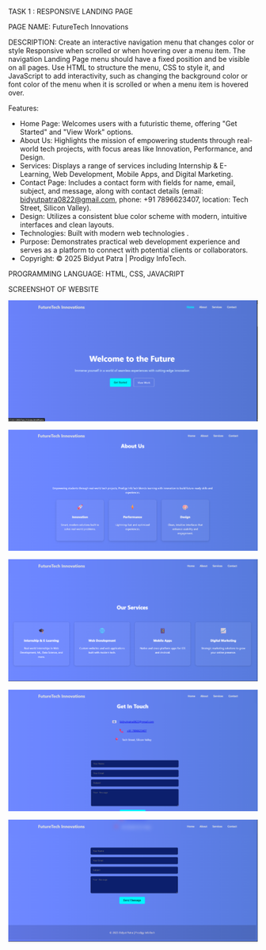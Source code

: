 TASK 1 : RESPONSIVE LANDING PAGE 

PAGE NAME: FutureTech Innovations

DESCRIPTION: Create an interactive navigation menu that changes color or style Responsive when scrolled or when hovering over a menu item. The navigation Landing Page menu should have a fixed position and be visible on all pages. Use HTML to structure the menu, CSS to style it, and JavaScript to add interactivity, such as changing the background color or font color of the menu when it is scrolled or when a menu item is hovered over.

Features:
- Home Page: Welcomes users with a futuristic theme, offering "Get Started" and "View Work" options.
- About Us: Highlights the mission of empowering students through real-world tech projects, with focus areas like Innovation, Performance, and Design.
- Services: Displays a range of services including Internship & E-Learning, Web Development, Mobile Apps, and Digital Marketing.
- Contact Page: Includes a contact form with fields for name, email, subject, and message, along with contact details (email: bidyutpatra0822@gmail.com, phone: +91 7896623407, location: Tech Street, Silicon Valley).
- Design: Utilizes a consistent blue color scheme with modern, intuitive interfaces and clean layouts.
- Technologies: Built with modern web technologies .
- Purpose: Demonstrates practical web development experience and serves as a platform to connect with potential clients or collaborators.
- Copyright: © 2025 Bidyut Patra | Prodigy InfoTech.

PROGRAMMING LANGUAGE: HTML, CSS, JAVACRIPT

SCREENSHOT OF WEBSITE

![image alt](https://github.com/Bidyut398/PRODIGY_WD_01/blob/7ae1aaa49ff957aaaed9364f625e89322bafd723/Screenshot%202025-07-21%20212637.png)

![image alt](https://github.com/Bidyut398/PRODIGY_WD_01/blob/512a2c3d8c00d24819a9b055749e626210a33494/Screenshot%202025-07-21%20212317.png)

![image alt](https://github.com/Bidyut398/PRODIGY_WD_01/blob/e8ed7990f96e51a0800990a52fd377238302b18e/Screenshot%202025-07-21%20212335.png)

![image alt](https://github.com/Bidyut398/PRODIGY_WD_01/blob/422bd14b863c8d1efe692a54cec1bc785ea6f603/Screenshot%202025-07-21%20212352.png)

![image alt](https://github.com/Bidyut398/PRODIGY_WD_01/blob/6e4a3930ea9bb5d7c171695654047e6834a92128/Screenshot%202025-07-21%20212408.png)


